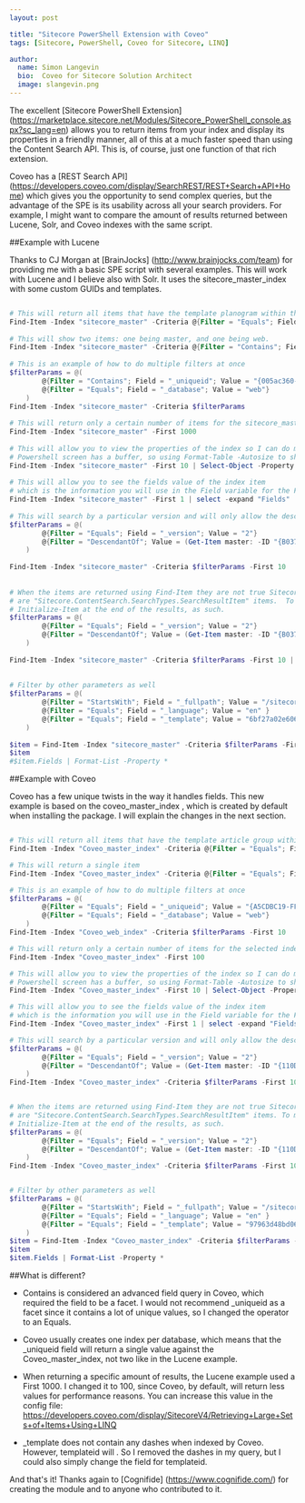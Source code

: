 ```yaml
---
layout: post

title: "Sitecore PowerShell Extension with Coveo"
tags: [Sitecore, PowerShell, Coveo for Sitecore, LINQ]

author:
  name: Simon Langevin
  bio:  Coveo for Sitecore Solution Architect
  image: slangevin.png
---
```


The excellent [Sitecore PowerShell Extension]  (https://marketplace.sitecore.net/Modules/Sitecore_PowerShell_console.aspx?sc_lang=en) allows you to return items from your index and display its properties in a friendly manner, all of this at a much faster speed than using the Content Search API. This is, of course, just one function of that rich extension.

<!-- more -->

Coveo has a [REST Search API] (https://developers.coveo.com/display/SearchREST/REST+Search+API+Home) which gives you the opportunity to send complex queries, but the advantage of the SPE is its usability across all your search providers. For example, I might want to compare the amount of results returned between Lucene, Solr, and Coveo indexes with the same script. 

##Example with Lucene

Thanks to CJ Morgan at [BrainJocks] (http://www.brainjocks.com/team) for providing me with a basic SPE script with several examples.
This will work with Lucene and I believe also with Solr. It uses the sitecore_master_index with some custom GUIDs and templates.

```powershell

# This will return all items that have the template planogram within the the index sitecore_master
Find-Item -Index "sitecore_master" -Criteria @{Filter = "Equals"; Field = "_templatename"; Value = "Planogram"} 
 
# This will show two items: one being master, and one being web.
Find-Item -Index "sitecore_master" -Criteria @{Filter = "Contains"; Field = "_uniqueid"; Value = "{005ac360-4daa-4de7-b158-88b193f8f5bc}"}
 
# This is an example of how to do multiple filters at once
$filterParams = @(
        @{Filter = "Contains"; Field = "_uniqueid"; Value = "{005ac360-4daa-4de7-b158-88b193f8f5bc}"},
        @{Filter = "Equals"; Field = "_database"; Value = "web"}
    )   
Find-Item -Index "sitecore_master" -Criteria $filterParams
 
# This will return only a certain number of items for the sitecore_master index
Find-Item -Index "sitecore_master" -First 1000
 
# This will allow you to view the properties of the index so I can do more work on it
# Powershell screen has a buffer, so using Format-Table -Autosize to show it horizontally
Find-Item -Index "sitecore_master" -First 10 | Select-Object -Property *
 
# This will allow you to see the fields value of the index item
# which is the information you will use in the Field variable for the Filter
Find-Item -Index "sitecore_master" -First 1 | select -expand "Fields"
 
# This will search by a particular version and will only allow the descendants of a certain item
$filterParams = @(
        @{Filter = "Equals"; Field = "_version"; Value = "2"}
        @{Filter = "DescendantOf"; Value = (Get-Item master: -ID "{B03731AD-B04C-41B6-944C-D21BBC5926D4}") }
    )
 
Find-Item -Index "sitecore_master" -Criteria $filterParams -First 10
 
 
# When the items are returned using Find-Item they are not true Sitecore Items but instead
# are "Sitecore.ContentSearch.SearchTypes.SearchResultItem" items.  To make them into regular Sitecore items, you have to add 
# Initialize-Item at the end of the results, as such.
$filterParams = @(
        @{Filter = "Equals"; Field = "_version"; Value = "2"}
        @{Filter = "DescendantOf"; Value = (Get-Item master: -ID "{B03731AD-B04C-41B6-944C-D21BBC5926D4}") }
    )
 
Find-Item -Index "sitecore_master" -Criteria $filterParams -First 10 | Initialize-Item
 
 
# Filter by other parameters as well
$filterParams = @(
        @{Filter = "StartsWith"; Field = "_fullpath"; Value = "/sitecore/content/Markets/301UnitedStates_301/Snippets/Detailed Business Reviews"}
        @{Filter = "Equals"; Field = "_language"; Value = "en" }
        @{Filter = "Equals"; Field = "_template"; Value = "6bf27a02e6064608b7d3f02ea3a30955"}
    )
 
$item = Find-Item -Index "sitecore_master" -Criteria $filterParams -First 10 #| Initialize-Item
$item
#$item.Fields | Format-List -Property *


```

##Example with Coveo

Coveo has a few unique twists in the way it handles fields. This new example is based on the coveo_master_index , which is created by default when installing the package. I will explain the changes in the next section.

```powershell

# This will return all items that have the template article group within the the index Coveo Master
Find-Item -Index "Coveo_master_index" -Criteria @{Filter = "Equals"; Field = "_templatename"; Value = "Article Group"} 

# This will return a single item
Find-Item -Index "Coveo_master_index" -Criteria @{Filter = "Equals"; Field = "_uniqueid"; Value = "{A5CDBC19-FFEA-4801-81A6-2B87F318B275}"}

# This is an example of how to do multiple filters at once
$filterParams = @(
        @{Filter = "Equals"; Field = "_uniqueid"; Value = "{A5CDBC19-FFEA-4801-81A6-2B87F318B275}"},
        @{Filter = "Equals"; Field = "_database"; Value = "web"}
    )
Find-Item -Index "Coveo_web_index" -Criteria $filterParams -First 10

# This will return only a certain number of items for the selected index
Find-Item -Index "Coveo_master_index" -First 100

# This will allow you to view the properties of the index so I can do more work on it
# Powershell screen has a buffer, so using Format-Table -Autosize to show it horizontally
Find-Item -Index "Coveo_master_index" -First 10 | Select-Object -Property *

# This will allow you to see the fields value of the index item
# which is the information you will use in the Field variable for the Filter
Find-Item -Index "Coveo_master_index" -First 1 | select -expand "Fields"

# This will search by a particular version and will only allow the descendants of a certain item
$filterParams = @(
        @{Filter = "Equals"; Field = "_version"; Value = "2"}
        @{Filter = "DescendantOf"; Value = (Get-Item master: -ID "{110D559F-DEA5-42EA-9C1C-8A5DF7E70EF9}") }
    )
Find-Item -Index "Coveo_master_index" -Criteria $filterParams -First 10


# When the items are returned using Find-Item they are not true Sitecore Items but instead
# are "Sitecore.ContentSearch.SearchTypes.SearchResultItem" items. To make them into regular Sitecore items, you have to add 
# Initialize-Item at the end of the results, as such.
$filterParams = @(
        @{Filter = "Equals"; Field = "_version"; Value = "2"}
        @{Filter = "DescendantOf"; Value = (Get-Item master: -ID "{110D559F-DEA5-42EA-9C1C-8A5DF7E70EF9}") }
    )
Find-Item -Index "Coveo_master_index" -Criteria $filterParams -First 10 | Initialize-Item


# Filter by other parameters as well
$filterParams = @(
        @{Filter = "StartsWith"; Field = "_fullpath"; Value = "/sitecore/content/Home/Team/Brandon-Royal"}
        @{Filter = "Equals"; Field = "_language"; Value = "en" }
        @{Filter = "Equals"; Field = "_template"; Value = "97963d48bd0646ca8279cd2ba3c7aa36"}
    )
$item = Find-Item -Index "Coveo_master_index" -Criteria $filterParams -First 10 | Initialize-Item
$item
$item.Fields | Format-List -Property *


```

##What is different?


* Contains is considered an advanced field query in Coveo, which required the field to be a facet. I would not recommend _uniqueid as a facet since it contains a lot of unique values, so I changed the operator to an Equals.

* Coveo usually creates one index per database, which means that the _uniqueid field will return a single value against the Coveo_master_index, not two like in the Lucene example.

* When returning a specific amount of results, the Lucene example used a First 1000. I changed it to 100, since Coveo, by default, will return less values for performance reasons. You can increase this value in the config file: https://developers.coveo.com/display/SitecoreV4/Retrieving+Large+Sets+of+Items+Using+LINQ

* _template does not contain any dashes when indexed by Coveo. However, templateid will . So I removed the dashes in my query, but I could also simply change the field for templateid.

And that's it! Thanks again to [Cognifide] (https://www.cognifide.com/) for creating the module and to anyone who contributed to it.


